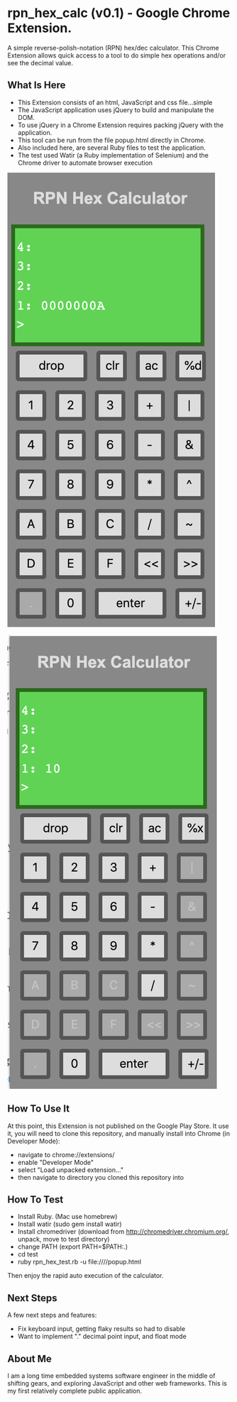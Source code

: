# rpn_hex_calc (v0.1) - Google Chrome Extension.

A simple reverse-polish-notation (RPN) hex/dec calculator.  This Chrome Extension allows quick access to a tool to do simple hex operations and/or see the decimal value.

## What Is Here

- This Extension consists of an html, JavaScript and css file...simple
- The JavaScript application uses jQuery to build and manipulate the DOM.
- To use jQuery in a Chrome Extension requires packing jQuery with the application.
- This tool can be run from the file popup.html directly in Chrome.
- Also included here, are several Ruby files to test the application.
- The test used Watir (a Ruby implementation of Selenium) and the Chrome driver to automate browser execution

![Alt text](/releases/screenshots/image3.png?raw=true "Hexidecimal Mode")

![Alt text](/releases/screenshots/image4.png?raw=true "Decimal Mode")

## How To Use It

At this point, this Extension is not published on the Google Play Store.  It use it, you will need to clone this repository, and manually install into Chrome (in Developer Mode):

- navigate to chrome://extensions/
- enable "Developer Mode"
- select "Load unpacked extension..."
- then navigate to directory you cloned this repository into

## How To Test

- Install Ruby. (Mac use homebrew)
- Install watir (sudo gem install watir)
- Install chromedriver (download from http://chromedriver.chromium.org/, unpack, move to test directory)
- change PATH (export PATH=$PATH:.)
- cd test
- ruby rpn_hex_test.rb -u file:///<path to files>/popup.html

Then enjoy the rapid auto execution of the calculator.



## Next Steps

A few next steps and features:

- Fix keyboard input, getting flaky results so had to disable
- Want to implement "." decimal point input, and float mode


## About Me
I am a long time embedded systems software engineer in the middle of shifting gears, and exploring JavaScript and other web frameworks.  This is my first relatively complete public application.
